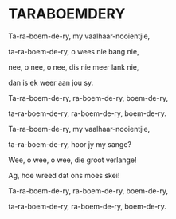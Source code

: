 # TARABOEMDERY

Ta-ra-boem-de-ry, my vaalhaar-nooientjie,

ta-ra-boem-de-ry, o wees nie bang nie,

nee, o nee, o nee, dis nie meer lank nie,

dan is ek weer aan jou sy.

Ta-ra-boem-de-ry, ra-boem-de-ry, boem-de-ry,

ta-ra-boem-de-ry, ra-boem-de-ry, boem-de-ry.


Ta-ra-boem-de-ry, my vaalhaar-nooientjie,

ta-ra-boem-de-ry, hoor jy my sange?

Wee, o wee, o wee, die groot verlange!

Ag, hoe wreed dat ons moes skei!

Ta-ra-boem-de-ry, ra-boem-de-ry, boem-de-ry,

ta-ra-boem-de-ry, ra-boem-de-ry, boem-de-ry.

